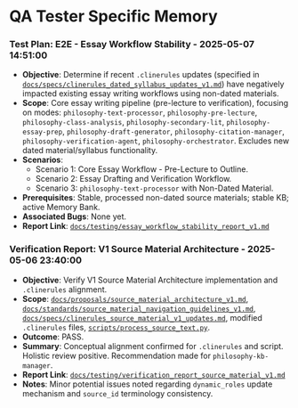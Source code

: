 # QA Tester Specific Memory
<!-- Entries below should be added reverse chronologically (newest first) -->
### Test Plan: E2E - Essay Workflow Stability - 2025-05-07 14:51:00
- **Objective**: Determine if recent `.clinerules` updates (specified in [`docs/specs/clinerules_dated_syllabus_updates_v1.md`](docs/specs/clinerules_dated_syllabus_updates_v1.md:1)) have negatively impacted existing essay writing workflows using non-dated materials.
- **Scope**: Core essay writing pipeline (pre-lecture to verification), focusing on modes: `philosophy-text-processor`, `philosophy-pre-lecture`, `philosophy-class-analysis`, `philosophy-secondary-lit`, `philosophy-essay-prep`, `philosophy-draft-generator`, `philosophy-citation-manager`, `philosophy-verification-agent`, `philosophy-orchestrator`. Excludes new dated material/syllabus functionality.
- **Scenarios**:
    - Scenario 1: Core Essay Workflow - Pre-Lecture to Outline.
    - Scenario 2: Essay Drafting and Verification Workflow.
    - Scenario 3: `philosophy-text-processor` with Non-Dated Material.
- **Prerequisites**: Stable, processed non-dated source materials; stable KB; active Memory Bank.
- **Associated Bugs**: None yet.
- **Report Link**: [`docs/testing/essay_workflow_stability_report_v1.md`](docs/testing/essay_workflow_stability_report_v1.md:1)

### Verification Report: V1 Source Material Architecture - 2025-05-06 23:40:00
- **Objective**: Verify V1 Source Material Architecture implementation and `.clinerules` alignment.
- **Scope**: [`docs/proposals/source_material_architecture_v1.md`](docs/proposals/source_material_architecture_v1.md:1), [`docs/standards/source_material_navigation_guidelines_v1.md`](docs/standards/source_material_navigation_guidelines_v1.md:1), [`docs/specs/clinerules_source_material_v1_updates.md`](docs/specs/clinerules_source_material_v1_updates.md:1), modified `.clinerules` files, [`scripts/process_source_text.py`](scripts/process_source_text.py:1).
- **Outcome**: PASS.
- **Summary**: Conceptual alignment confirmed for `.clinerules` and script. Holistic review positive. Recommendation made for `philosophy-kb-manager`.
- **Report Link**: [`docs/testing/verification_report_source_material_v1.md`](docs/testing/verification_report_source_material_v1.md:1)
- **Notes**: Minor potential issues noted regarding `dynamic_roles` update mechanism and `source_id` terminology consistency.
